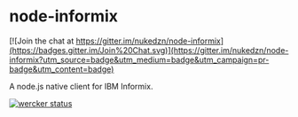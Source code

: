node-informix
=============

[![Join the chat at https://gitter.im/nukedzn/node-informix](https://badges.gitter.im/Join%20Chat.svg)](https://gitter.im/nukedzn/node-informix?utm_source=badge&utm_medium=badge&utm_campaign=pr-badge&utm_content=badge)

A node.js native client for IBM Informix.

[![wercker status](https://goo.gl/k7XMts "wercker status")](https://goo.gl/WH04Ye)

